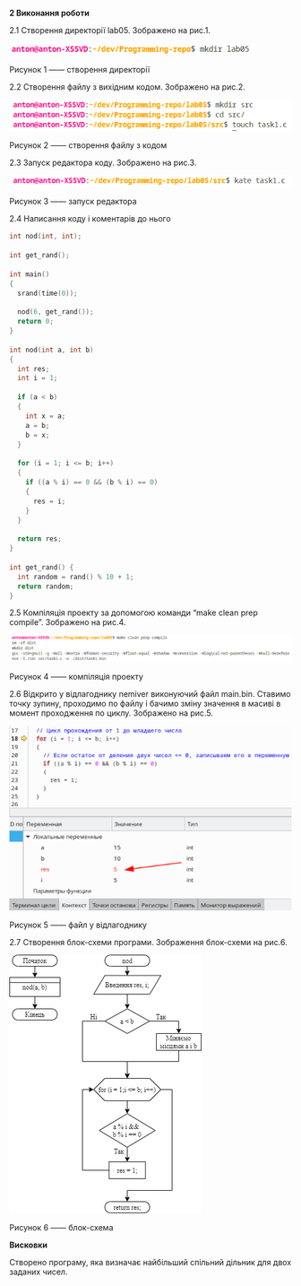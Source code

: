 **2 Виконання роботи**

2.1 Створення директорії lab05. Зображено на рис.1.

![](./assets/image1.png)

Рисунок 1 —— створення директорії

2.2 Створення файлу з вихідним кодом. Зображено на рис.2.

![](./assets/image2.png)

Рисунок 2 —— створення файлу з кодом

2.3 Запуск редактора коду. Зображено на рис.3.

![](./assets/image3.png)

Рисунок 3 —— запуск редактора

2.4 Написання коду і коментарів до нього

```C
int nod(int, int);

int get_rand();

int main()
{
  srand(time(0));

  nod(6, get_rand());
  return 0;
}

int nod(int a, int b)
{
  int res;
  int i = 1;

  if (a < b)
  {
    int x = a;
    a = b;
    b = x;
  }

  for (i = 1; i <= b; i++)
  {
    if ((a % i) == 0 && (b % i) == 0)
    {
      res = i;
    }
  }

  return res;
}

int get_rand() {
  int random = rand() % 10 + 1; 
  return random;
}
```

2.5 Компіляція проекту за допомогою команди “make clean prep compile”. Зображено на рис.4.

![](./assets/image4.png)

Рисунок 4 —— компіляція проекту

2.6 Відкрито у відлагоднику nemiver виконуючий файл main.bin. Ставимо точку зупину, проходимо по файлу і бачимо зміну значення в масиві в момент проходження по циклу. Зображено на рис.5.

![](./assets/image5.png)

Рисунок 5 —— файл у відлагоднику

2.7 Створення блок-схеми програми. Зображення блок-схеми на рис.6.

![](../../doc/assets/5_1.png)

Рисунок 6 —— блок-схема

**Висковки**

Створено програму, яка визначає найбільший спільний дільник для двох заданих чисел.